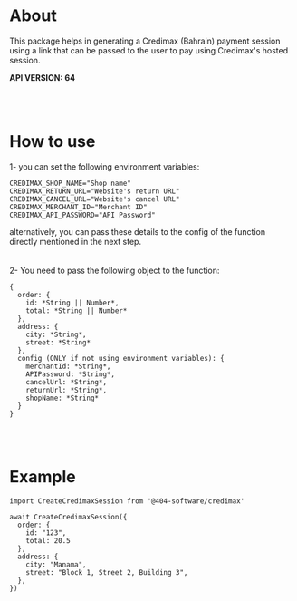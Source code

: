 # About

This package helps in generating a Credimax (Bahrain) payment session using a link that can be passed to the user to pay using Credimax's hosted session.

**API VERSION: 64**

<br/><br/>

# How to use

1- you can set the following environment variables:

    CREDIMAX_SHOP_NAME="Shop name"
    CREDIMAX_RETURN_URL="Website's return URL"
    CREDIMAX_CANCEL_URL="Website's cancel URL"
    CREDIMAX_MERCHANT_ID="Merchant ID"
    CREDIMAX_API_PASSWORD="API Password"

alternatively, you can pass these details to the config of the function directly mentioned in the next step.
<br/><br/><br/>
2- You need to pass the following object to the function:

    {
      order: {
        id: *String || Number*,
        total: *String || Number*
      },
      address: {
        city: *String*,
        street: *String*
      },
      config (ONLY if not using environment variables): {
        merchantId: *String*,
        APIPassword: *String*,
        cancelUrl: *String*,
        returnUrl: *String*,
        shopName: *String*
      }
    }

<br/><br/>

# Example

    import CreateCredimaxSession from '@404-software/credimax'

    await CreateCredimaxSession({
      order: {
        id: "123",
        total: 20.5
      },
      address: {
        city: "Manama",
        street: "Block 1, Street 2, Building 3",
      },
    })
